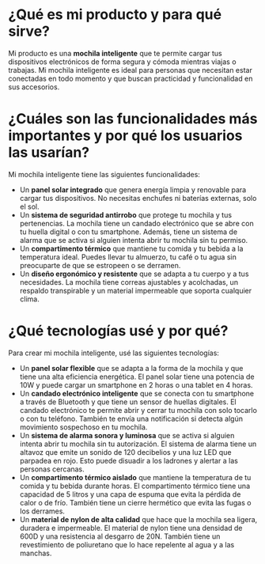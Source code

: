 # ¿Qué es mi producto y para qué sirve?

Mi producto es una **mochila inteligente** que te permite cargar tus dispositivos electrónicos de forma segura y cómoda mientras viajas o trabajas. Mi mochila inteligente es ideal para personas que necesitan estar conectadas en todo momento y que buscan practicidad y funcionalidad en sus accesorios.

# ¿Cuáles son las funcionalidades más importantes y por qué los usuarios las usarían?

Mi mochila inteligente tiene las siguientes funcionalidades:

- Un **panel solar integrado** que genera energía limpia y renovable para cargar tus dispositivos. No necesitas enchufes ni baterías externas, solo el sol.
- Un **sistema de seguridad antirrobo** que protege tu mochila y tus pertenencias. La mochila tiene un candado electrónico que se abre con tu huella digital o con tu smartphone. Además, tiene un sistema de alarma que se activa si alguien intenta abrir tu mochila sin tu permiso.
- Un **compartimento térmico** que mantiene tu comida y tu bebida a la temperatura ideal. Puedes llevar tu almuerzo, tu café o tu agua sin preocuparte de que se estropeen o se derramen.
- Un **diseño ergonómico y resistente** que se adapta a tu cuerpo y a tus necesidades. La mochila tiene correas ajustables y acolchadas, un respaldo transpirable y un material impermeable que soporta cualquier clima.

# ¿Qué tecnologías usé y por qué?

Para crear mi mochila inteligente, usé las siguientes tecnologías:

- Un **panel solar flexible** que se adapta a la forma de la mochila y que tiene una alta eficiencia energética. El panel solar tiene una potencia de 10W y puede cargar un smartphone en 2 horas o una tablet en 4 horas.
- Un **candado electrónico inteligente** que se conecta con tu smartphone a través de Bluetooth y que tiene un sensor de huellas digitales. El candado electrónico te permite abrir y cerrar tu mochila con solo tocarlo o con tu teléfono. También te envía una notificación si detecta algún movimiento sospechoso en tu mochila.
- Un **sistema de alarma sonora y luminosa** que se activa si alguien intenta abrir tu mochila sin tu autorización. El sistema de alarma tiene un altavoz que emite un sonido de 120 decibelios y una luz LED que parpadea en rojo. Esto puede disuadir a los ladrones y alertar a las personas cercanas.
- Un **compartimento térmico aislado** que mantiene la temperatura de tu comida y tu bebida durante horas. El compartimento térmico tiene una capacidad de 5 litros y una capa de espuma que evita la pérdida de calor o de frío. También tiene un cierre hermético que evita las fugas o los derrames.
- Un **material de nylon de alta calidad** que hace que la mochila sea ligera, duradera e impermeable. El material de nylon tiene una densidad de 600D y una resistencia al desgarro de 20N. También tiene un revestimiento de poliuretano que lo hace repelente al agua y a las manchas.